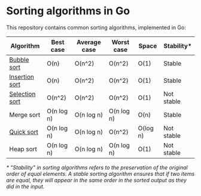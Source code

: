 # Sorting algorithms in Go

This repository contains common sorting algorithms, implemented in Go:

Algorithm         | Best case                | Average case             | Worst case              | Space                  | Stability*
------------------|--------------------------|--------------------------|-------------------------|------------------------|-------------------
[Bubble sort](https://github.com/LukePeterson/sort/tree/main/bubble)       | O(n)                     | O(n^2)                   | O(n^2)                  | O(1)                   | Stable
[Insertion sort](https://github.com/LukePeterson/sort/tree/main/insertion)    | O(n)                     | O(n^2)                   | O(n^2)                  | O(1)                   | Stable
[Selection sort](https://github.com/LukePeterson/sort/tree/main/selection)    | O(n^2)                   | O(n^2)                   | O(n^2)                  | O(1)                   | Not stable
Merge sort        | O(n log n)               | O(n log n)               | O(n log n)              | O(n)                   | Stable
[Quick sort](https://github.com/LukePeterson/sort/tree/main/quick)        | O(n log n)               | O(n log n)               | O(n^2)                  | O(log n)               | Not stable
Heap sort         | O(n log n)               | O(n log n)               | O(n log n)              | O(1)                   | Not stable

_* "Stability" in sorting algorithms refers to the preservation of the original order of equal elements. A stable sorting algorithm ensures that if two items are equal, they will appear in the same order in the sorted output as they did in the input._
